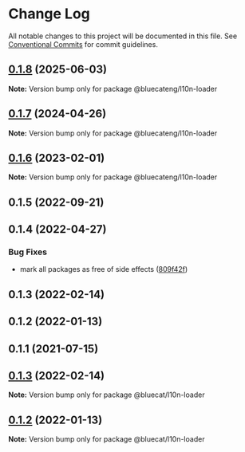 # Change Log

All notable changes to this project will be documented in this file.
See [Conventional Commits](https://conventionalcommits.org) for commit guidelines.

## [0.1.8](https://github.com/bluecatengineering/l10n-packages/compare/@bluecateng/l10n-loader@0.1.7...@bluecateng/l10n-loader@0.1.8) (2025-06-03)

**Note:** Version bump only for package @bluecateng/l10n-loader

## [0.1.7](https://github.com/bluecatengineering/l10n-packages/compare/@bluecateng/l10n-loader@0.1.6...@bluecateng/l10n-loader@0.1.7) (2024-04-26)

**Note:** Version bump only for package @bluecateng/l10n-loader

## [0.1.6](https://github.com/bluecatengineering/l10n-packages/compare/@bluecateng/l10n-loader@0.1.5...@bluecateng/l10n-loader@0.1.6) (2023-02-01)

**Note:** Version bump only for package @bluecateng/l10n-loader

## 0.1.5 (2022-09-21)

## 0.1.4 (2022-04-27)

### Bug Fixes

- mark all packages as free of side effects ([809f42f](https://gitlab.bluecatlabs.net/bluecat-uiux/l10n-packages/commit/809f42f77e2ce31287cd78f599f2e67154b50a84))

## 0.1.3 (2022-02-14)

## 0.1.2 (2022-01-13)

## 0.1.1 (2021-07-15)

## [0.1.3](https://gitlab.bluecatlabs.net/bluecat-uiux/l10n-packages/compare/v0.1.2...v0.1.3) (2022-02-14)

**Note:** Version bump only for package @bluecat/l10n-loader

## [0.1.2](https://gitlab.bluecatlabs.net/bluecat-uiux/l10n-packages/compare/v0.1.1...v0.1.2) (2022-01-13)

**Note:** Version bump only for package @bluecat/l10n-loader
